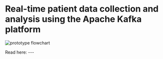 # Real-time patient data collection and analysis using the Apache Kafka platform

![prototype flowchart](https://github.com/user-attachments/assets/5b3d5efe-a8c0-425a-8de2-e603bf96d192)


Read here: ---
